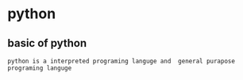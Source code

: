 # python

## basic of python 

``` python is a interpreted programing languge and  general purapose programing languge ```
 